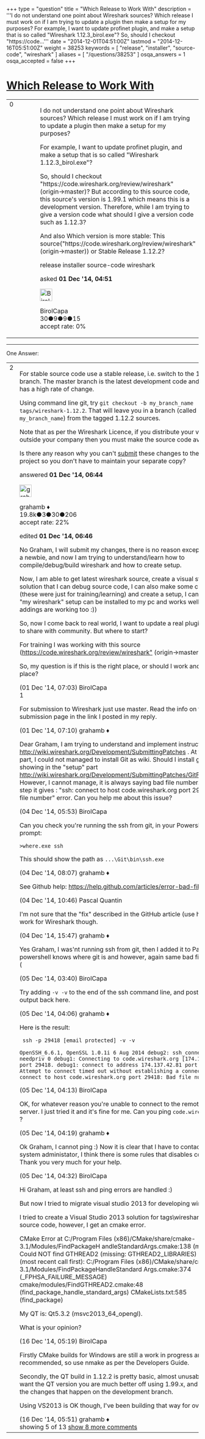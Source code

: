 +++
type = "question"
title = "Which Release to Work With"
description = '''I do not understand one point about Wireshark sources? Which release I must work on if I am trying to update a plugin then make a setup for my purposes? For example, I want to update profinet plugin, and make a setup that is so called &quot;Wireshark 1.12.3_birol.exe&quot;? So, should I checkout &quot;https://code...'''
date = "2014-12-01T04:51:00Z"
lastmod = "2014-12-16T05:51:00Z"
weight = 38253
keywords = [ "release", "installer", "source-code", "wireshark" ]
aliases = [ "/questions/38253" ]
osqa_answers = 1
osqa_accepted = false
+++

<div class="headNormal">

# [Which Release to Work With](/questions/38253/which-release-to-work-with)

</div>

<div id="main-body">

<div id="askform">

<table id="question-table" style="width:100%;"><colgroup><col style="width: 50%" /><col style="width: 50%" /></colgroup><tbody><tr class="odd"><td style="width: 30px; vertical-align: top"><div class="vote-buttons"><span id="post-38253-upvote" class="ajax-command post-vote up" rel="nofollow" title="I like this post (click again to cancel)"> </span><div id="post-38253-score" class="post-score" title="current number of votes">0</div><span id="post-38253-downvote" class="ajax-command post-vote down" rel="nofollow" title="I dont like this post (click again to cancel)"> </span> <span id="favorite-mark" class="ajax-command favorite-mark" rel="nofollow" title="mark/unmark this question as favorite (click again to cancel)"> </span><div id="favorite-count" class="favorite-count"></div></div></td><td><div id="item-right"><div class="question-body"><p>I do not understand one point about Wireshark sources? Which release I must work on if I am trying to update a plugin then make a setup for my purposes?</p><p>For example, I want to update profinet plugin, and make a setup that is so called "Wireshark 1.12.3_birol.exe"?</p><p>So, should I checkout "https://code.wireshark.org/review/wireshark" (origin-&gt;master)? But according to this source code, this source's version is 1.99.1 which means this is a development version. Therefore, while I am trying to give a version code what should I give a version code such as 1.12.3?</p><p>And also Which version is more stable: This source("https://code.wireshark.org/review/wireshark" (origin-&gt;master)) or Stable Release 1.12.2?</p></div><div id="question-tags" class="tags-container tags"><span class="post-tag tag-link-release" rel="tag" title="see questions tagged &#39;release&#39;">release</span> <span class="post-tag tag-link-installer" rel="tag" title="see questions tagged &#39;installer&#39;">installer</span> <span class="post-tag tag-link-source-code" rel="tag" title="see questions tagged &#39;source-code&#39;">source-code</span> <span class="post-tag tag-link-wireshark" rel="tag" title="see questions tagged &#39;wireshark&#39;">wireshark</span></div><div id="question-controls" class="post-controls"></div><div class="post-update-info-container"><div class="post-update-info post-update-info-user"><p>asked <strong>01 Dec '14, 04:51</strong></p><img src="https://secure.gravatar.com/avatar/6257a856e7271c04dd39469c7a5332ee?s=32&amp;d=identicon&amp;r=g" class="gravatar" width="32" height="32" alt="BirolCapa&#39;s gravatar image" /><p><span>BirolCapa</span><br />
<span class="score" title="30 reputation points">30</span><span title="9 badges"><span class="badge1">●</span><span class="badgecount">9</span></span><span title="9 badges"><span class="silver">●</span><span class="badgecount">9</span></span><span title="15 badges"><span class="bronze">●</span><span class="badgecount">15</span></span><br />
<span class="accept_rate" title="Rate of the user&#39;s accepted answers">accept rate:</span> <span title="BirolCapa has no accepted answers">0%</span></p></div></div><div id="comments-container-38253" class="comments-container"></div><div id="comment-tools-38253" class="comment-tools"></div><div class="clear"></div><div id="comment-38253-form-container" class="comment-form-container"></div><div class="clear"></div></div></td></tr></tbody></table>

------------------------------------------------------------------------

<div class="tabBar">

<span id="sort-top"></span>

<div class="headQuestions">

One Answer:

</div>

</div>

<span id="38255"></span>

<div id="answer-container-38255" class="answer">

<table style="width:100%;"><colgroup><col style="width: 50%" /><col style="width: 50%" /></colgroup><tbody><tr class="odd"><td style="width: 30px; vertical-align: top"><div class="vote-buttons"><span id="post-38255-upvote" class="ajax-command post-vote up" rel="nofollow" title="I like this post (click again to cancel)"> </span><div id="post-38255-score" class="post-score" title="current number of votes">2</div><span id="post-38255-downvote" class="ajax-command post-vote down" rel="nofollow" title="I dont like this post (click again to cancel)"> </span></div></td><td><div class="item-right"><div class="answer-body"><p>For stable source code use a stable release, i.e. switch to the 1.12 branch. The master branch is the latest development code and always has a high rate of change.</p><p>Using command line git, try <code>git checkout -b my_branch_name tags/wireshark-1.12.2</code>. That will leave you in a branch (called <code>my_branch_name</code>) from the tagged 1.12.2 sources.</p><p>Note that as per the Wireshark Licence, if you distribute your version outside your company then you must make the source code available.</p><p>Is there any reason why you can't <a href="http://wiki.wireshark.org/Development/SubmittingPatches">submit</a> these changes to the Wireshark project so you don't have to maintain your separate copy?</p></div><div class="answer-controls post-controls"></div><div class="post-update-info-container"><div class="post-update-info post-update-info-user"><p>answered <strong>01 Dec '14, 06:44</strong></p><img src="https://secure.gravatar.com/avatar/d2a7e24ca66604c749c7c88c1da8ff78?s=32&amp;d=identicon&amp;r=g" class="gravatar" width="32" height="32" alt="grahamb&#39;s gravatar image" /><p><span>grahamb ♦</span><br />
<span class="score" title="19834 reputation points"><span>19.8k</span></span><span title="3 badges"><span class="badge1">●</span><span class="badgecount">3</span></span><span title="30 badges"><span class="silver">●</span><span class="badgecount">30</span></span><span title="206 badges"><span class="bronze">●</span><span class="badgecount">206</span></span><br />
<span class="accept_rate" title="Rate of the user&#39;s accepted answers">accept rate:</span> <span title="grahamb has 274 accepted answers">22%</span></p></div><div class="post-update-info post-update-info-edited"><p><span> edited <strong>01 Dec '14, 06:46</strong> </span></p></div></div><div id="comments-container-38255" class="comments-container"><span id="38256"></span><div id="comment-38256" class="comment"><div id="post-38256-score" class="comment-score"></div><div class="comment-text"><p>No Graham, I will submit my changes, there is no reason except that I am a newbie, and now I am trying to understand/learn how to compile/debug/build wireshark and how to create setup.</p><p>Now, I am able to get latest wireshark source, create a visual stuido solution that I can debug source code, I can also make some changes (these were just for training/learning) and create a setup, I can see that "my wireshark" setup can be installed to my pc and works well (my little addings are working too :))</p><p>So, now I come back to real world, I want to update a real plugin and want to share with community. But where to start?</p><p>For training I was working with this source (<a href="https://code.wireshark.org/review/wireshark">https://code.wireshark.org/review/wireshark"</a> (origin-&gt;master))</p><p>So, my question is if this is the right place, or should I work another place?</p></div><div id="comment-38256-info" class="comment-info"><span class="comment-age">(01 Dec '14, 07:03)</span> <span class="comment-user userinfo">BirolCapa</span></div></div><span id="38257"></span><div id="comment-38257" class="comment"><div id="post-38257-score" class="comment-score">1</div><div class="comment-text"><p>For submission to Wireshark just use master. Read the info on the Wiki submission page in the link I posted in my reply.</p></div><div id="comment-38257-info" class="comment-info"><span class="comment-age">(01 Dec '14, 07:10)</span> <span class="comment-user userinfo">grahamb ♦</span></div></div><span id="38325"></span><div id="comment-38325" class="comment"><div id="post-38325-score" class="comment-score"></div><div class="comment-text"><p>Dear Graham, I am trying to understand and implement instructions at <a href="http://wiki.wireshark.org/Development/SubmittingPatches">http://wiki.wireshark.org/Development/SubmittingPatches</a> . At the "Setup" part, I could not managed to install Git as wiki. Should I install git as showing in the "setup" part <a href="http://wiki.wireshark.org/Development/SubmittingPatches/GitForWindows">http://wiki.wireshark.org/Development/SubmittingPatches/GitForWindows</a> However, I cannot manage, it is always saying bad file number. At the last step it gives : "ssh: connect to host code.wireshark.org port 29418: Bad file number" error. Can you help me about this issue?</p></div><div id="comment-38325-info" class="comment-info"><span class="comment-age">(04 Dec '14, 05:53)</span> <span class="comment-user userinfo">BirolCapa</span></div></div><span id="38333"></span><div id="comment-38333" class="comment"><div id="post-38333-score" class="comment-score"></div><div class="comment-text"><p>Can you check you're running the ssh from git, in your Powershell prompt:</p><pre><code>&gt;where.exe ssh</code></pre><p>This should show the path as <code>...\Git\bin\ssh.exe</code></p></div><div id="comment-38333-info" class="comment-info"><span class="comment-age">(04 Dec '14, 08:07)</span> <span class="comment-user userinfo">grahamb ♦</span></div></div><span id="38336"></span><div id="comment-38336" class="comment"><div id="post-38336-score" class="comment-score"></div><div class="comment-text"><p>See Github help: <a href="https://help.github.com/articles/error-bad-file-number/">https://help.github.com/articles/error-bad-file-number/</a></p></div><div id="comment-38336-info" class="comment-info"><span class="comment-age">(04 Dec '14, 10:46)</span> <span class="comment-user userinfo">Pascal Quantin</span></div></div><span id="38339"></span><div id="comment-38339" class="comment not_top_scorer"><div id="post-38339-score" class="comment-score"></div><div class="comment-text"><p>I'm not sure that the "fix" described in the GitHub article (use https) will work for Wireshark though.</p></div><div id="comment-38339-info" class="comment-info"><span class="comment-age">(04 Dec '14, 15:47)</span> <span class="comment-user userinfo">grahamb ♦</span></div></div><span id="38356"></span><div id="comment-38356" class="comment not_top_scorer"><div id="post-38356-score" class="comment-score"></div><div class="comment-text"><p>Yes Graham, I was'nt running ssh from git, then I added it to Path, now powershell knows where git is and however, again same bad file number :(</p></div><div id="comment-38356-info" class="comment-info"><span class="comment-age">(05 Dec '14, 03:40)</span> <span class="comment-user userinfo">BirolCapa</span></div></div><span id="38358"></span><div id="comment-38358" class="comment not_top_scorer"><div id="post-38358-score" class="comment-score"></div><div class="comment-text"><p>Try adding <code>-v -v</code> to the end of the ssh command line, and post the debug output back here.</p></div><div id="comment-38358-info" class="comment-info"><span class="comment-age">(05 Dec '14, 04:06)</span> <span class="comment-user userinfo">grahamb ♦</span></div></div><span id="38361"></span><div id="comment-38361" class="comment not_top_scorer"><div id="post-38361-score" class="comment-score"></div><div class="comment-text"><p>Here is the result:</p><p><code> ssh -p 29418 [email protected] -v -v</code></p><p><code></code></p><p><code>OpenSSH_6.6.1, OpenSSL 1.0.1i 6 Aug 2014 debug2: ssh_connect: needpriv 0 debug1: Connecting to code.wireshark.org [174.137.42.81] port 29418. debug1: connect to address 174.137.42.81 port 29418: Attempt to connect timed out without establishing a connection ssh: connect to host code.wireshark.org port 29418: Bad file number</code></p></div><div id="comment-38361-info" class="comment-info"><span class="comment-age">(05 Dec '14, 04:13)</span> <span class="comment-user userinfo">BirolCapa</span></div></div><span id="38362"></span><div id="comment-38362" class="comment not_top_scorer"><div id="post-38362-score" class="comment-score"></div><div class="comment-text"><p>OK, for whatever reason you're unable to connect to the remote ssh server. I just tried it and it's fine for me. Can you ping <code>code.wireshark.org</code> ?</p></div><div id="comment-38362-info" class="comment-info"><span class="comment-age">(05 Dec '14, 04:19)</span> <span class="comment-user userinfo">grahamb ♦</span></div></div><span id="38363"></span><div id="comment-38363" class="comment not_top_scorer"><div id="post-38363-score" class="comment-score"></div><div class="comment-text"><p>Ok Graham, I cannot ping :) Now it is clear that I have to contact with my system administator, I think there is some rules that disables connections. Thank you very much for your help.</p></div><div id="comment-38363-info" class="comment-info"><span class="comment-age">(05 Dec '14, 04:32)</span> <span class="comment-user userinfo">BirolCapa</span></div></div><span id="38595"></span><div id="comment-38595" class="comment not_top_scorer"><div id="post-38595-score" class="comment-score"></div><div class="comment-text"><p>Hi Graham, at least ssh and ping errors are handled :)</p><p>But now I tried to migrate visual studio 2013 for developing wireshark.</p><p>I tried to create a Visual Studio 2013 solution for tags\wireshark-1.12.2 source code, however, I get an cmake error.</p><p>CMake Error at C:/Program Files (x86)/CMake/share/cmake-3.1/Modules/FindPackageH andleStandardArgs.cmake:138 (message): Could NOT find GTHREAD2 (missing: GTHREAD2_LIBRARIES) Call Stack (most recent call first): C:/Program Files (x86)/CMake/share/cmake-3.1/Modules/FindPackageHandleStandard Args.cmake:374 (_FPHSA_FAILURE_MESSAGE) cmake/modules/FindGTHREAD2.cmake:48 (find_package_handle_standard_args) CMakeLists.txt:585 (find_package)</p><p>My QT is: Qt5.3.2 (msvc2013_64_opengl).</p><p>What is your opinion?</p></div><div id="comment-38595-info" class="comment-info"><span class="comment-age">(16 Dec '14, 05:19)</span> <span class="comment-user userinfo">BirolCapa</span></div></div><span id="38597"></span><div id="comment-38597" class="comment not_top_scorer"><div id="post-38597-score" class="comment-score"></div><div class="comment-text"><p>Firstly CMake builds for Windows are still a work in progress and are not recommended, so use nmake as per the Developers Guide.</p><p>Secondly, the QT build in 1.12.2 is pretty basic, almost unusable, if you want the QT version you are much better off using 1.99.x, and living with the changes that happen on the development branch.</p><p>Using VS2013 is OK though, I've been building that way for over a year.</p></div><div id="comment-38597-info" class="comment-info"><span class="comment-age">(16 Dec '14, 05:51)</span> <span class="comment-user userinfo">grahamb ♦</span></div></div></div><div id="comment-tools-38255" class="comment-tools"><span class="comments-showing"> showing 5 of 13 </span> <a href="#" class="show-all-comments-link">show 8 more comments</a></div><div class="clear"></div><div id="comment-38255-form-container" class="comment-form-container"></div><div class="clear"></div></div></td></tr></tbody></table>

</div>

<div class="paginator-container-left">

</div>

</div>

</div>

